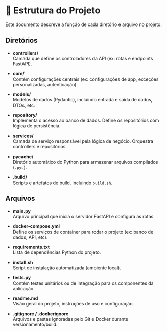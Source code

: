 # 📁 Estrutura do Projeto

Este documento descreve a função de cada diretório e arquivo no projeto.

## Diretórios

- **controllers/**  
  Camada que define os controladores da API (ex: rotas e endpoints FastAPI).

- **core/**  
  Contém configurações centrais (ex: configurações de app, exceções personalizadas, autenticação).

- **models/**  
  Modelos de dados (Pydantic), incluindo entrada e saída de dados, DTOs, etc.

- **repository/**  
  Implementa o acesso ao banco de dados. Define os repositórios com lógica de persistência.

- **services/**  
  Camada de serviço responsável pela lógica de negócio. Orquestra controllers e repositórios.

- **__pycache__/**  
  Diretório automático do Python para armazenar arquivos compilados (`.pyc`).

- **.build/**  
  Scripts e artefatos de build, incluindo `build.sh`.

## Arquivos

- **main.py**  
  Arquivo principal que inicia o servidor FastAPI e configura as rotas.

- **docker-compose.yml**  
  Define os serviços de container para rodar o projeto (ex: banco de dados, API, etc).

- **requirements.txt**  
  Lista de dependências Python do projeto.

- **install.sh**  
  Script de instalação automatizada (ambiente local).

- **tests.py**  
  Contém testes unitários ou de integração para os componentes da aplicação.

- **readme.md**  
  Visão geral do projeto, instruções de uso e configuração.

- **.gitignore / .dockerignore**  
  Arquivos e pastas ignoradas pelo Git e Docker durante versionamento/build.

